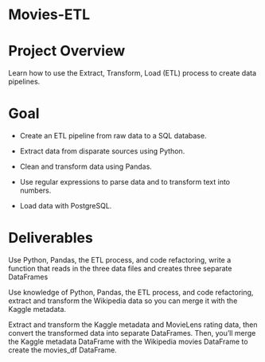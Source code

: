 # Movies-ETL

# Project Overview

 Learn how to use the Extract, Transform, Load (ETL) process to create data pipelines.
 
# Goal

- Create an ETL pipeline from raw data to a SQL database.

- Extract data from disparate sources using Python.

- Clean and transform data using Pandas.

- Use regular expressions to parse data and to transform text into numbers.

- Load data with PostgreSQL.


# Deliverables

Use Python, Pandas, the ETL process, and code refactoring, write a function that reads in the three data files and creates three separate DataFrames

Use knowledge of Python, Pandas, the ETL process, and code refactoring, extract and transform the Wikipedia data so you can merge it with the Kaggle metadata. 

Extract and transform the Kaggle metadata and MovieLens rating data, then convert the transformed data into separate DataFrames. Then, you’ll merge the Kaggle metadata DataFrame with the Wikipedia movies DataFrame to create the movies_df DataFrame. 
